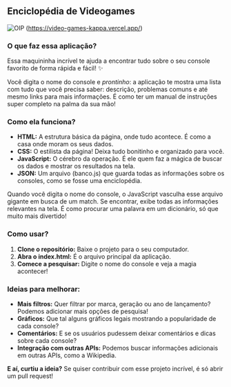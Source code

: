 ## Enciclopédia de Videogames

![OIP](https://github.com/user-attachments/assets/d7692f22-5eb5-45b4-b59f-d1a1d998cdc0)
(https://video-games-kappa.vercel.app/)


### O que faz essa aplicação?

Essa maquininha incrível te ajuda a encontrar tudo sobre o seu console favorito de forma rápida e fácil! ✨

Você digita o nome do console e *prontinho*: a aplicação te mostra uma lista com tudo que você precisa saber: descrição, problemas comuns e até mesmo links para mais informações. É como ter um manual de instruções super completo na palma da sua mão! 

### Como ela funciona?

* **HTML:** A estrutura básica da página, onde tudo acontece. É como a casa onde moram os seus dados.
* **CSS:** O estilista da página! Deixa tudo bonitinho e organizado para você.
* **JavaScript:** O cérebro da operação. É ele quem faz a mágica de buscar os dados e mostrar os resultados na tela.
* **JSON:** Um arquivo (banco.js) que guarda todas as informações sobre os consoles, como se fosse uma enciclopédia.

Quando você digita o nome do console, o JavaScript vasculha esse arquivo gigante em busca de um match. Se encontrar, exibe todas as informações relevantes na tela. É como procurar uma palavra em um dicionário, só que muito mais divertido! 

### Como usar?

1. **Clone o repositório:** Baixe o projeto para o seu computador.
2. **Abra o index.html:** É o arquivo principal da aplicação.
3. **Comece a pesquisar:** Digite o nome do console e veja a magia acontecer!

### Ideias para melhorar:

* **Mais filtros:** Quer filtrar por marca, geração ou ano de lançamento? Podemos adicionar mais opções de pesquisa!
* **Gráficos:** Que tal alguns gráficos legais mostrando a popularidade de cada console?
* **Comentários:** E se os usuários pudessem deixar comentários e dicas sobre cada console?
* **Integração com outras APIs:** Podemos buscar informações adicionais em outras APIs, como a Wikipedia.

**E aí, curtiu a ideia?** Se quiser contribuir com esse projeto incrível, é só abrir um pull request! 
